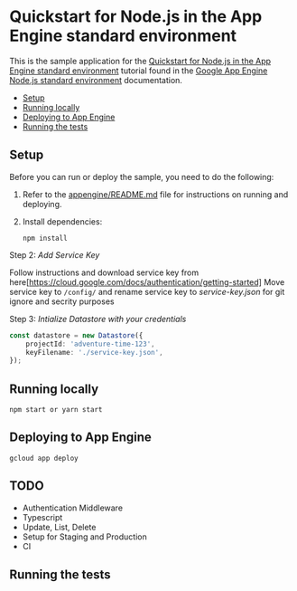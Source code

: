 # Quickstart for Node.js in the App Engine standard environment

This is the sample application for the
[Quickstart for Node.js in the App Engine standard environment][tutorial]
tutorial found in the [Google App Engine Node.js standard environment][appengine]
documentation.

* [Setup](#setup)
* [Running locally](#running-locally)
* [Deploying to App Engine](#deploying-to-app-engine)
* [Running the tests](#running-the-tests)

## Setup

Before you can run or deploy the sample, you need to do the following:

1.  Refer to the [appengine/README.md][readme] file for instructions on
    running and deploying.
1.  Install dependencies:

        npm install
        
Step 2: *Add Service Key*

Follow instructions and download service key from here[https://cloud.google.com/docs/authentication/getting-started]
Move service key to `/config/` and rename service key to *service-key.json* for git ignore and secrity purposes


Step 3: *Intialize Datastore with your credentials*
```ts
const datastore = new Datastore({
    projectId: 'adventure-time-123', 
    keyFilename: './service-key.json', 
});
```

## Running locally

    npm start or yarn start

## Deploying to App Engine

    gcloud app deploy
    
## TODO
- Authentication Middleware
- Typescript
- Update, List, Delete
- Setup for Staging and Production
- CI 

## Running the tests
[appengine]: https://cloud.google.com/appengine/docs/standard/nodejs
[tutorial]: https://cloud.google.com/appengine/docs/standard/nodejs/quickstart
[readme]: ../../README.md
[contributing]: https://github.com/GoogleCloudPlatform/nodejs-docs-samples/blob/master/CONTRIBUTING.md
